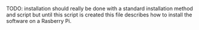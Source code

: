 TODO: installation should really be done with a standard installation method and script but until this script is created this file describes how to install the software on a Rasberry Pi.
